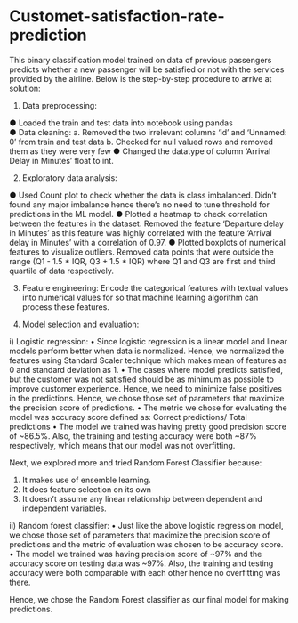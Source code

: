 # Customet-satisfaction-rate-prediction 

This binary classification model trained on data of previous passengers predicts whether a new passenger will be satisfied or not with the services provided by the airline. Below is the step-by-step procedure to arrive at solution:

1.	Data preprocessing: 

●	Loaded the train and test data into notebook using pandas  
●	Data cleaning:
a.	Removed the two irrelevant columns ‘id’ and ‘Unnamed: 0’ from train and test data
b.	Checked for null valued rows and removed them as they were very few
●	Changed the datatype of column ‘Arrival Delay in Minutes’ float to int.

2.	Exploratory data analysis:

●	Used Count plot to check whether the data is class imbalanced. Didn’t found any major imbalance hence there’s no need to tune threshold for predictions in the ML model.
●	Plotted a heatmap to check correlation between the features in the dataset. Removed the feature ‘Departure delay in Minutes’ as this feature was highly correlated with the feature ‘Arrival delay in Minutes’ with a correlation of 0.97.
●	Plotted boxplots of numerical features to visualize outliers. Removed data points that were outside the range (Q1 - 1.5 * IQR, Q3 + 1.5 * IQR) where Q1 and Q3 are first and third quartile of data respectively. 

3.	Feature engineering: Encode the categorical features with textual values into numerical values for so that machine learning algorithm can process these features.

4.	Model selection and evaluation: 

i)	Logistic regression:
•	Since logistic regression is a linear model and linear models perform better when data is normalized. Hence, we normalized the features using Standard Scaler technique which makes mean of features as 0 and standard deviation as 1.
•	The cases where model predicts satisfied, but the customer was not satisfied should be as minimum as possible to improve customer experience. Hence, we need to minimize false positives in the predictions. Hence, we chose those set of parameters that maximize the precision score of predictions. 
•	The metric we chose for evaluating the model was accuracy score defined as: Correct predictions/ Total predictions
•	The model we trained was having pretty good precision score of ~86.5%. Also, the training and testing accuracy were both ~87% respectively, which means that our model was not overfitting.




Next, we explored more and tried Random Forest Classifier because:

1.	It makes use of ensemble learning.
2.	It does feature selection on its own
3.	It doesn’t assume any linear relationship between dependent and independent variables. 


ii)	Random forest classifier:
•	Just like the above logistic regression model, we chose those set of parameters that maximize the precision score of predictions and the metric of evaluation was chosen to be accuracy score.
•	The model we trained was having precision score of ~97% and the accuracy score on testing data was ~97%. Also, the training and testing accuracy were both comparable with each other hence no overfitting was there. 

Hence, we chose the Random Forest classifier as our final model for making predictions.
